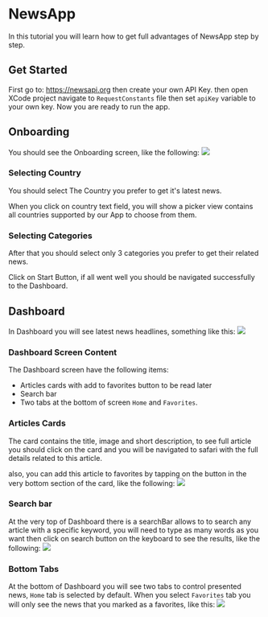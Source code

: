 # NewsApp

In this tutorial you will learn how to get full advantages of NewsApp step by step.

## Get Started

First go to: https://newsapi.org
then create your own API Key.
then open XCode project
navigate to `RequestConstants` file then set `apiKey` variable to your own key.
Now you are ready to run the app.

## Onboarding
You should see the Onboarding screen, like the following:
![](/DocumentationAssets/Onboarding.png)

### Selecting Country
You should select The Country you prefer to get it's latest news.

When you click on country text field, you will show a picker view contains all countries supported by our App to choose from them.

### Selecting Categories
After that you should select only 3 categories you prefer to get their related news.

Click on Start Button, if all went well you should be navigated successfully to the Dashboard.

## Dashboard
In Dashboard you will see latest news headlines, something like this:
![](/DocumentationAssets/Dashboard.png)

### Dashboard Screen Content
The Dashboard screen have the following items:
- Articles cards with add to favorites button to be read later
- Search bar
- Two tabs at the bottom of screen `Home` and `Favorites`.

### Articles Cards
The card contains the title, image and short description, to see full article you should click on the card and you will be navigated to safari with the full details related to this article.

also, you can add this article to favorites by tapping on the button in the very bottom section of the card, like the following:
![](/DocumentationAssets/DashboardFavorites.png)

### Search bar
At the very top of Dashboard there is a searchBar allows to to search any article with a specific keyword, you will need to type as many words as you want then click on search button on the keyboard to see the results, like the following:
![](/DocumentationAssets/DashboardSearch.png)

### Bottom Tabs
At the bottom of Dashboard you will see two tabs to control presented news, `Home` tab is selected by default.
When you select `Favorites` tab you will only see the news that you marked as a favorites, like this:
![](/DocumentationAssets/DashboardFavoritesTab.png)
